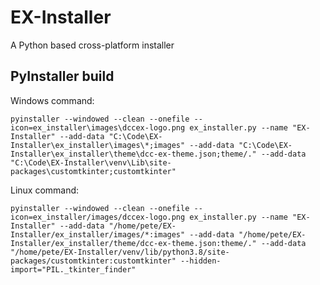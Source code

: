 # EX-Installer

A Python based cross-platform installer

## PyInstaller build

Windows command:

`pyinstaller --windowed --clean --onefile --icon=ex_installer\images\dccex-logo.png ex_installer.py --name "EX-Installer" --add-data "C:\Code\EX-Installer\ex_installer\images\*;images" --add-data "C:\Code\EX-Installer\ex_installer\theme\dcc-ex-theme.json;theme/." --add-data "C:\Code\EX-Installer\venv\Lib\site-packages\customtkinter;customtkinter"`

Linux command:

`pyinstaller --windowed --clean --onefile --icon=ex_installer/images/dccex-logo.png ex_installer.py --name "EX-Installer" --add-data "/home/pete/EX-Installer/ex_installer/images/*:images" --add-data "/home/pete/EX-Installer/ex_installer/theme/dcc-ex-theme.json:theme/." --add-data "/home/pete/EX-Installer/venv/lib/python3.8/site-packages/customtkinter:customtkinter" --hidden-import="PIL._tkinter_finder"`
